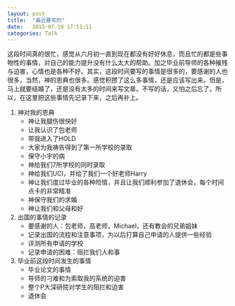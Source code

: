 ```yaml
---
layout: post
title:  "最近要写的"
date:   2015-07-10 17:51:11
categories: Talk
---
```


这段时间真的很忙，感觉从六月初一直到现在都没有好好休息，而且忙的都是些事物性的事情，对自己的能力提升没有什么太大的帮助。加之毕业前导师的各种摧残与迫害，心情也是各种不好。其实，这段时间要写的事情是很多的，要感谢的人也很多，当然，神的恩典也很多。感觉积攒了这么多事情，还是应该写出来。但是，马上就要结婚了，还是没有太多的时间来写文章。不写的话，又怕之后忘了。所以，在这里把这些事情先记录下来，之后再补上。

1. 神对我的恩典
	* 神让我腿伤很快好
	* 让我认识了包老师
	* 带我进入了HOLD
	* 大家为我祷告得到了第一所学校的录取
	* 保守小宇的病
	* 神给我们7所学校的同时录取
	* 神给我们UCI，并给了我们一个好老师Harry
	* 神让我们度过毕业的各种险情，并且让我们顺利参加了退休会，每个时间点卡的非常精准
	* 神保守我们的求婚
	* 神让我们和父母和好
2. 出国的事情的记录
	* 要感谢的人：包老师，高老师，Michael，还有教会的兄弟姐妹
	* 记录出国的流程和注意事项，为以后打算自己申请的人提供一些经验
	* 评测所有申请的学校
	* 记录申请的困难：阻拦我们人和事
3. 毕业前这段时间发生的事情
	* 毕业论文的事情
	* 导师的刁难和为索取我的系统的迫害
	* 整个P大深研院对学生的阻拦和迫害
	* 退休会


